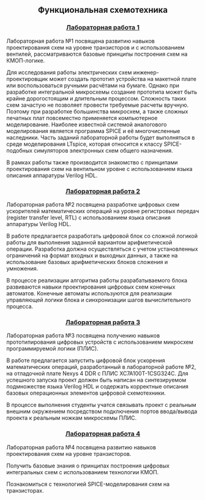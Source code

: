 <h2 align=center>Функциональная схемотехника</a> </h2>

<h3 align=center> <a href="Lab1">Лабораторная работа 1</a> </h3>

Лабораторная работа №1 посвящена развитию навыков проектирования схем на уровне транзисторов и с использованием вентилей, рассматриваются базовые принципы построения схем на КМОП-логике.

Для исследования работы электрических схем инженер-проектировщик может создать прототип устройства на макетной плате или воспользоваться ручными расчётами на бумаге. Однако при разработке интегральной микросхемы создание прототипа может быть крайне дорогостоящим и длительным процессом. Сложность таких схем зачастую не позволяет провести требуемые расчеты вручную. Поэтому при разработке большинства микросхем, а также сложных печатных плат повсеместно применяется компьютерное моделирование. Наиболее известной системой аналогового моделирования является программа SPICE и её многочисленные наследники. Часть заданий лабораторной работы будет выполняться в среде моделирования LTspice, которая относится к классу SPICE-подобных симуляторов электронных схем общего назначения.

В рамках работы также производится знакомство с принципами проектирования схем на вентильном уровне с использованием языка описания аппаратуры Verilog HDL.

<h3 align=center> <a href="Lab2">Лабораторная работа 2</a> </h3>

Лабораторная работа №2 посвящена разработке цифровых схем ускорителей математических операций на уровне регистровых передач (register transfer level, RTL)
с использованием языка описания аппаратуры Verilog HDL.

В работе предлагается разработать цифровой блок со сложной логикой работы для выполнения заданной вариантом арифметической операции. Разработка должна осуществляться с учетом установленных ограничений на формат входных и выходных данных, а также на использование базовых арифметических блоков сложения и умножения.

В процессе реализации алгоритма работы разрабатываемого блока развиваются навыки проектирования цифровых схем конечных автоматов. Конечные автоматы используются для реализации управляющей логики блока и синхронизации шагов вычислительного процесса.

<h3 align=center> <a href="Lab3">Лабораторная работа 3</a> </h3>

Лабораторная работа №3 посвящена получению навыков прототипирования цифровых устройств с использованием микросхем программируемой логики (ПЛИС).

В работе предлагается запустить цифровой блок ускорения математических операций, разработанный в лабораторной работе №2, на отладочной плате Nexys 4 DDR
с ПЛИС XC7A100T-1CSG324C. Для успешного запуска проект должен быть написан
на синтезируемом подмножестве языка Verilog HDL и содержать корректные описания базовых операционных элементов цифровой схемотехники.

В процессе выполнения студенты учатся связывать проект с реальным внешним
окружением посредством подключения портов ввода/вывода проекта к реальным
ножкам микросхемы ПЛИС.  

<h3 align=center> <a href="Lab4">Лабораторная работа 4</a> </h3>

Лабораторная работа №4 посвящена развитию навыков проектирования схем на уровне транзисторов.

Получить базовые знания о принципах построения цифровых интегральных
схем с использованием технологии КМОП.

Познакомиться с технологией SPICE-моделирования схем на транзисторах.
